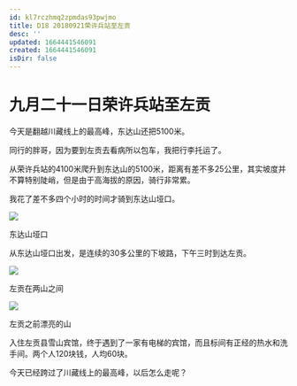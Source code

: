 ```yaml
---
id: kl7rczhmq2zpmdas93pwjmo
title: D18 20180921荣许兵站至左贡
desc: ''
updated: 1664441546091
created: 1664441546091
isDir: false
---
```

# 九月二十一日荣许兵站至左贡

今天是翻越川藏线上的最高峰，东达山还把5100米。

同行的胖哥，因为要到左贡去看病所以包车，我把行李托运了。

从荣许兵站的4100米爬升到东达山的5100米，距离有差不多25公里，其实坡度并不算特别陡峭，但是由于高海拔的原因，骑行非常累。

我花了差不多四个小时的时间才骑到东达山垭口。

![](https://ridemypic.oss-cn-chengdu.aliyuncs.com/rideimg/2616645-13970cbf6d704bab.jpg)  

东达山垭口

  

从东达山垭口出发，是连续的30多公里的下坡路，下午三时到达左贡。

![](https://ridemypic.oss-cn-chengdu.aliyuncs.com/rideimg/2616645-839435d7c3fd4392.jpg)  

左贡在两山之间

![](https://ridemypic.oss-cn-chengdu.aliyuncs.com/rideimg/2616645-7996c7be9f7a22fd.jpg)  

左贡之前漂亮的山

入住左贡县雪山宾馆，终于遇到了一家有电梯的宾馆，而且标间有正经的热水和洗手间。两个人120块钱，人均60块。

今天已经跨过了川藏线上的最高峰，以后怎么走呢？
